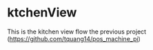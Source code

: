 # ktchenView
This is the kitchen view flow the previous project (https://github.com/tquang14/pos_machine_pi)
